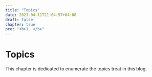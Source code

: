 ```yaml
---
title: "Topics"
date: 2023-04-11T21:04:57+04:00
draft: false
chapter: true
pre: "<b>1. </b>"
---
```


# Topics

This chapter is dedicated to enumerate the topics treat in this blog.